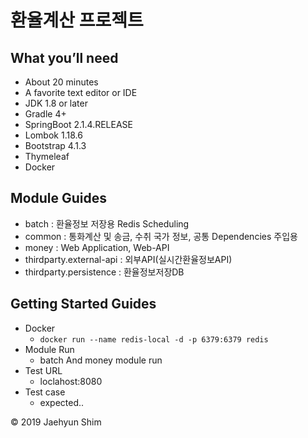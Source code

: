 # 환율계산 프로젝트

## What you’ll need
- About 20 minutes
- A favorite text editor or IDE
- JDK 1.8 or later
- Gradle 4+
- SpringBoot 2.1.4.RELEASE
- Lombok 1.18.6
- Bootstrap 4.1.3
- Thymeleaf 
- Docker

## Module Guides
- batch : 환율정보 저장용 Redis Scheduling
- common : 통화계산 및 송금, 수취 국가 정보, 공통 Dependencies 주입용
- money : Web Application, Web-API
- thirdparty.external-api : 외부API(실시간환율정보API)
- thirdparty.persistence : 환율정보저장DB

## Getting Started Guides
 - Docker
 	- ```docker run --name redis-local -d -p 6379:6379 redis```
 - Module Run
 	-  batch  And money module run
 - Test URL
 	- loclahost:8080
- Test case
	- expected..

© 2019 Jaehyun Shim
